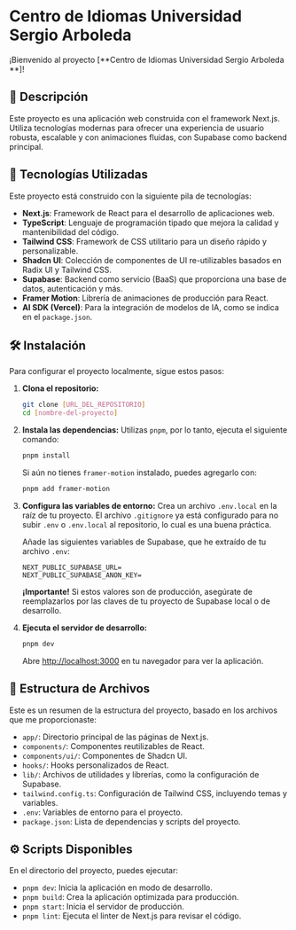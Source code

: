 # Centro de Idiomas Universidad Sergio Arboleda


¡Bienvenido al proyecto [**Centro de Idiomas Universidad Sergio Arboleda
**]!

## 📜 Descripción

Este proyecto es una aplicación web construida con el framework Next.js. Utiliza tecnologías modernas para ofrecer una experiencia de usuario robusta, escalable y con animaciones fluidas, con Supabase como backend principal.

## 🚀 Tecnologías Utilizadas

Este proyecto está construido con la siguiente pila de tecnologías:

-   **Next.js**: Framework de React para el desarrollo de aplicaciones web.
-   **TypeScript**: Lenguaje de programación tipado que mejora la calidad y mantenibilidad del código.
-   **Tailwind CSS**: Framework de CSS utilitario para un diseño rápido y personalizable.
-   **Shadcn UI**: Colección de componentes de UI re-utilizables basados en Radix UI y Tailwind CSS.
-   **Supabase**: Backend como servicio (BaaS) que proporciona una base de datos, autenticación y más.
-   **Framer Motion**: Librería de animaciones de producción para React.
-   **AI SDK (Vercel)**: Para la integración de modelos de IA, como se indica en el `package.json`.

## 🛠️ Instalación

Para configurar el proyecto localmente, sigue estos pasos:

1.  **Clona el repositorio:**
    ```bash
    git clone [URL_DEL_REPOSITORIO]
    cd [nombre-del-proyecto]
    ```

2.  **Instala las dependencias:**
    Utilizas `pnpm`, por lo tanto, ejecuta el siguiente comando:
    ```bash
    pnpm install
    ```
    Si aún no tienes `framer-motion` instalado, puedes agregarlo con:
    ```bash
    pnpm add framer-motion
    ```

3.  **Configura las variables de entorno:**
    Crea un archivo `.env.local` en la raíz de tu proyecto. El archivo `.gitignore` ya está configurado para no subir `.env` o `.env.local` al repositorio, lo cual es una buena práctica.

    Añade las siguientes variables de Supabase, que he extraído de tu archivo `.env`:

    ```env
    NEXT_PUBLIC_SUPABASE_URL=
    NEXT_PUBLIC_SUPABASE_ANON_KEY=
    ```
    **¡Importante!** Si estos valores son de producción, asegúrate de reemplazarlos por las claves de tu proyecto de Supabase local o de desarrollo.

4.  **Ejecuta el servidor de desarrollo:**
    ```bash
    pnpm dev
    ```

    Abre [http://localhost:3000](http://localhost:3000) en tu navegador para ver la aplicación.

## 📁 Estructura de Archivos

Este es un resumen de la estructura del proyecto, basado en los archivos que me proporcionaste:

-   `app/`: Directorio principal de las páginas de Next.js.
-   `components/`: Componentes reutilizables de React.
-   `components/ui/`: Componentes de Shadcn UI.
-   `hooks/`: Hooks personalizados de React.
-   `lib/`: Archivos de utilidades y librerías, como la configuración de Supabase.
-   `tailwind.config.ts`: Configuración de Tailwind CSS, incluyendo temas y variables.
-   `.env`: Variables de entorno para el proyecto.
-   `package.json`: Lista de dependencias y scripts del proyecto.

## ⚙️ Scripts Disponibles

En el directorio del proyecto, puedes ejecutar:

-   `pnpm dev`: Inicia la aplicación en modo de desarrollo.
-   `pnpm build`: Crea la aplicación optimizada para producción.
-   `pnpm start`: Inicia el servidor de producción.
-   `pnpm lint`: Ejecuta el linter de Next.js para revisar el código.
